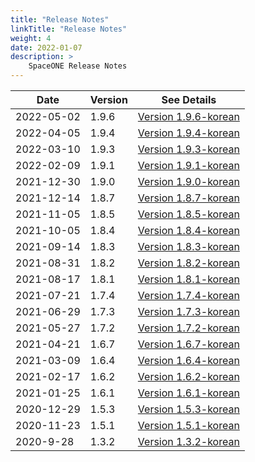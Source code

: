 ```yaml
---
title: "Release Notes"
linkTitle: "Release Notes"
weight: 4
date: 2022-01-07
description: >
    SpaceONE Release Notes
---
```



| Date       | Version | See Details                                         |
|------------|---------|-----------------------------------------------------|
| 2022-05-02 | 1.9.6   | [Version 1.9.6-korean](./release_note_list/v1.9.6/) |
| 2022-04-05 | 1.9.4   | [Version 1.9.4-korean](./release_note_list/v1.9.4/) |
| 2022-03-10 | 1.9.3   | [Version 1.9.3-korean](./release_note_list/v1.9.3/) |
| 2022-02-09 | 1.9.1   | [Version 1.9.1-korean](./release_note_list/v1.9.1/) |
| 2021-12-30 | 1.9.0   | [Version 1.9.0-korean](./release_note_list/v1.9.0/) |
| 2021-12-14 | 1.8.7   | [Version 1.8.7-korean](./release_note_list/v1.8.7/) |
| 2021-11-05 | 1.8.5   | [Version 1.8.5-korean](./release_note_list/v1.8.5/) |
| 2021-10-05 | 1.8.4   | [Version 1.8.4-korean](./release_note_list/v1.8.4/) |
| 2021-09-14 | 1.8.3   | [Version 1.8.3-korean](./release_note_list/v1.8.3/) |
| 2021-08-31 | 1.8.2   | [Version 1.8.2-korean](./release_note_list/v1.8.2/) |
| 2021-08-17 | 1.8.1   | [Version 1.8.1-korean](./release_note_list/v1.8.1/) |
| 2021-07-21 | 1.7.4   | [Version 1.7.4-korean](./release_note_list/v1.7.4/) |
| 2021-06-29 | 1.7.3   | [Version 1.7.3-korean](./release_note_list/v1.7.3/) |
| 2021-05-27 | 1.7.2   | [Version 1.7.2-korean](./release_note_list/v1.7.2/) |
| 2021-04-21 | 1.6.7   | [Version 1.6.7-korean](./release_note_list/v1.6.7/) |
| 2021-03-09 | 1.6.4   | [Version 1.6.4-korean](./release_note_list/v1.6.4/) |
| 2021-02-17 | 1.6.2   | [Version 1.6.2-korean](./release_note_list/v1.6.2/) |
| 2021-01-25 | 1.6.1   | [Version 1.6.1-korean](./release_note_list/v1.6.1/) |
| 2020-12-29 | 1.5.3   | [Version 1.5.3-korean](./release_note_list/v1.5.3/) |
| 2020-11-23 | 1.5.1   | [Version 1.5.1-korean](./release_note_list/v1.5.1/) |
| 2020-9-28  | 1.3.2   | [Version 1.3.2-korean](./release_note_list/v1.3.2/) |


